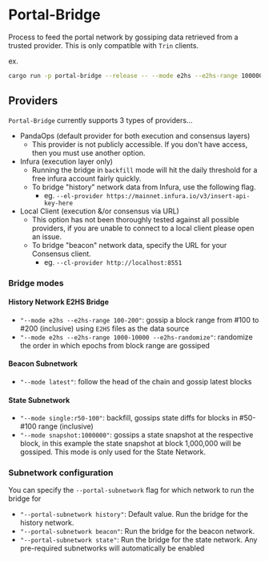 # Portal-Bridge

Process to feed the portal network by gossiping data retrieved from a trusted provider. This is only compatible with `Trin` clients.

ex.
```sh
cargo run -p portal-bridge --release -- --mode e2hs --e2hs-range 100000-2000000
```

## Providers

`Portal-Bridge` currently supports 3 types of providers...

- PandaOps (default provider for both execution and consensus layers)
  - This provider is not publicly accessible. If you don't have access, then you must use another option.
- Infura (execution layer only)
  - Running the bridge in `backfill` mode will hit the daily threshold for a free infura account fairly quickly.
  - To bridge "history" network data from Infura, use the following flag.
	- eg. `--el-provider https://mainnet.infura.io/v3/insert-api-key-here`
- Local Client (execution &/or consensus via URL)
  - This option has not been thoroughly tested against all possible providers, if you are unable to connect to a local client please open an issue.
  - To bridge "beacon" network data, specify the URL for your Consensus client.
	- eg. `--cl-provider http://localhost:8551`

### Bridge modes

#### History Network E2HS Bridge

- `"--mode e2hs --e2hs-range 100-200"`: gossip a block range from #100 to #200 (inclusive) using `E2HS` files as the data source
- `"--mode e2hs --e2hs-range 1000-10000 --e2hs-randomize"`: randomize the order in which epochs from block range are gossiped

#### Beacon Subnetwork

- `"--mode latest"`: follow the head of the chain and gossip latest blocks

#### State Subnetwork

- `"--mode single:r50-100"`: backfill, gossips state diffs for blocks in #50-#100 range (inclusive)
- `"--mode snapshot:1000000"`: gossips a state snapshot at the respective block, in this example the state snapshot at block 1,000,000 will be gossiped. This mode is only used for the State Network.


### Subnetwork configuration

You can specify the `--portal-subnetwork` flag for which network to run the bridge for
- `"--portal-subnetwork history"`: Default value. Run the bridge for the history network.
- `"--portal-subnetwork beacon"`: Run the bridge for the beacon network.
- `"--portal-subnetwork state"`: Run the bridge for the state network.
Any pre-required subnetworks will automatically be enabled
